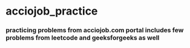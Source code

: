 # acciojob_practice

### practicing problems from acciojob.com portal includes few problems from leetcode and geeksforgeeks as well
